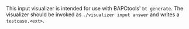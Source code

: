 This input visualizer is intended for use with BAPCtools' `bt generate`.
The visualizer should be invoked as `./visualizer input answer` and writes a `testcase.<ext>`.
